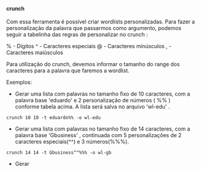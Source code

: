 #### crunch

Com essa ferramenta é possível criar wordlists personalizadas. Para fazer a personalização da palavra que passarmos como argumento, podemos seguir a tabelinha das regras de personalizar no crunch :


% - Dígitos
^ - Caracteres especiais
@ - Caracteres minúsculos
, - Caracteres maiúsculos

Para utilização do crunch, devemos informar o tamanho do range dos caracteres para a palavra que faremos a wordlist.


Exemplos:

- Gerar uma lista com palavras no tamanho fixo de 10 caracteres, com a palavra base 'eduardo' e 2 personalização de números ( %% ) conforme tabela acima. A lista será salva no arquivo 'wl-edu' .


``
crunch 10 10 -t eduardo%% -o wl-edu
``

- Gerar uma lista com palavras no tamanho fixo de 14 caracteres, com a palavra base 'Gbusiness' , continuada com 5 personalizações de 2 caracteres especiais(^^) e 3 números(%%%).

``
crunch 14 14 -t Gbusiness^^%%% -o wl-gb
``


- Gerar


